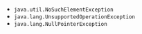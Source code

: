 - `java.util.NoSuchElementException`
- `java.lang.UnsupportedOperationException`
- `java.lang.NullPointerException`
